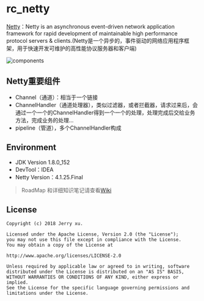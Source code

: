 # rc_netty
[Netty](https://github.com/netty/netty)：Netty is an asynchronous event-driven network application framework for rapid development of maintainable high performance protocol servers & clients.(Netty是一个异步的，事件驱动的网络应用程序框架，用于快速开发可维护的高性能协议服务器和客户端)

![components](http://netty.io/images/components.png)

## Netty重要组件
* Channel（通道）：相当于一个链接
* ChannelHandler（通道处理器），类似过滤器，或者拦截器，请求过来后，会通过一个一个的ChannelHandler得到一个一个的处理，处理完成后交给业务方法，完成业务的处理...
* pipeline（管道），多个ChannelHandler构成

## Environment
* JDK Version 1.8.0_152
* DevTool：IDEA
* Netty Version：4.1.25.Final

> RoadMap 和详细知识笔记请查看[Wiki](https://github.com/RootCluster/rc_netty/wiki)

## License
```
Copyright (c) 2018 Jerry xu.

Licensed under the Apache License, Version 2.0 (the "License");
you may not use this file except in compliance with the License.
You may obtain a copy of the License at

http://www.apache.org/licenses/LICENSE-2.0

Unless required by applicable law or agreed to in writing, software
distributed under the License is distributed on an "AS IS" BASIS,
WITHOUT WARRANTIES OR CONDITIONS OF ANY KIND, either express or implied.
See the License for the specific language governing permissions and
limitations under the License.
```